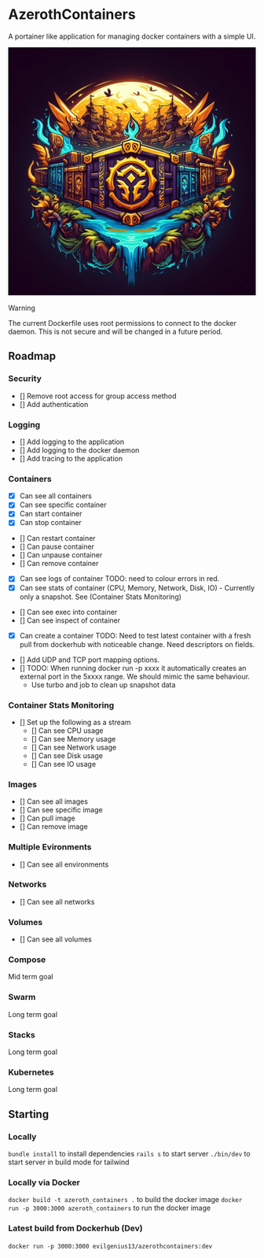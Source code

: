 # AzerothContainers
A portainer like application for managing docker containers with a simple UI.

![Main Logo](/app/assets/images/logo-main-mid.png)

> [!WARNING]  
> The current Dockerfile uses root permissions to connect to the docker daemon. This is not secure and will be changed in a future period.

## Roadmap

### Security
- [] Remove root access for group access method
- [] Add authentication

### Logging
- [] Add logging to the application
- [] Add logging to the docker daemon
- [] Add tracing to the application

### Containers
- [X] Can see all containers
- [X] Can see specific container
- [X] Can start container
- [X] Can stop container
- [] Can restart container
- [] Can pause container
- [] Can unpause container
- [] Can remove container
- [X] Can see logs of container TODO: need to colour errors in red.
- [X] Can see stats of container (CPU, Memory, Network, Disk, IO) - Currently only a snapshot. See (Container Stats Monitoring)
- [] Can see exec into container
- [] Can see inspect of container
- [X] Can create a container TODO: Need to test latest container with a fresh pull from dockerhub with noticeable change. Need descriptors on fields.
- [] Add UDP and TCP port mapping options.
- [] TODO: When running docker run -p xxxx it automatically creates an external port in the 5xxxx range. We should mimic the same behaviour.
  - Use turbo and job to clean up snapshot data


### Container Stats Monitoring
- [] Set up the following as a stream
  - [] Can see CPU usage
  - [] Can see Memory usage
  - [] Can see Network usage
  - [] Can see Disk usage
  - [] Can see IO usage

### Images
- [] Can see all images
- [] Can see specific image
- [] Can pull image
- [] Can remove image

### Multiple Evironments
- [] Can see all environments

### Networks
- [] Can see all networks

### Volumes
- [] Can see all volumes

### Compose
Mid term goal

### Swarm
Long term goal

### Stacks
Long term goal

### Kubernetes
Long term goal

## Starting

### Locally
`bundle install` to install dependencies
`rails s` to start server
`./bin/dev` to start server in build mode for tailwind

### Locally via Docker
`docker build -t azeroth_containers .` to build the docker image
`docker run -p 3000:3000 azeroth_containers` to run the docker image

### Latest build from Dockerhub (Dev)
`docker run -p 3000:3000 evilgenius13/azerothcontainers:dev`
